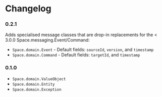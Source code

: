 Changelog
=========

### 0.2.1
Adds specialised message classes that are drop-in replacements
for the < 3.0.0 Space.messaging.Event/Command:
- `Space.domain.Event` - Default fields: `sourceId`, `version`, and `timestamp`
- `Space.domain.Command` - Default fields: `targetId`, and `timestamp`

### 0.1.0

- `Space.domain.ValueObject`
- `Space.domain.Entity`
- `Space.domain.Exception`
